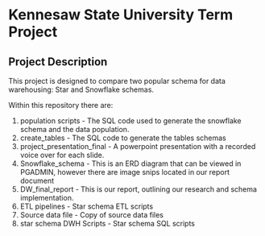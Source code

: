 # Kennesaw State University Term Project

## Project Description

This project is designed to compare two popular schema for data warehousing: Star and Snowflake schemas.

Within this repository there are:

1. population scripts - The SQL code used to generate the snowflake schema and the data population.
2. create_tables - The SQL code to generate the tables schemas
3. project_presentation_final - A powerpoint presentation with a recorded voice over for each slide.
4. Snowflake_schema - This is an ERD diagram that can be viewed in PGADMIN, however there are image snips located in our report document
5. DW_final_report - This is our report, outlining our research and schema implementation.
6. ETL pipelines - Star schema ETL scripts
7. Source data file - Copy of source data files
8. star schema DWH Scripts - Star schema SQL scripts
